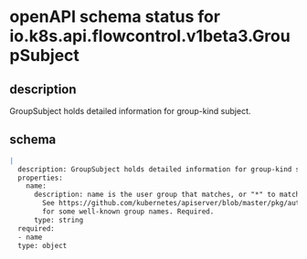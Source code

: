# openAPI schema status for io.k8s.api.flowcontrol.v1beta3.GroupSubject

## description

GroupSubject holds detailed information for group-kind subject.

## schema

```yaml
|
  description: GroupSubject holds detailed information for group-kind subject.
  properties:
    name:
      description: name is the user group that matches, or "*" to match all user groups.
        See https://github.com/kubernetes/apiserver/blob/master/pkg/authentication/user/user.go
        for some well-known group names. Required.
      type: string
  required:
  - name
  type: object

```
